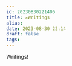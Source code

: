 ```yaml
---
id: 20230830221406
title: ✍️Writings
alias: 
date: 2023-08-30 22:14
draft: false
tags: 
---
```


Writings! 